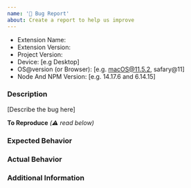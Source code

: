 ```yaml
---
name: '🐞 Bug Report'
about: Create a report to help us improve
---
```


<!--
  🚨 Your issue will be CLOSED if:
   - This template is removed
   - Parts of this template are removed
-->

- Extension Name: <!-- the plugin(s) this issue is about -->
- Extension Version:
- Project Version:
- Device: [e.g Desktop] <!-- choose one of Desktop or Smartphone -->
- OS@version (or Browser): [e.g. macOS@11.5.2, safary@11]
- Node And NPM Version: [e.g. 14.17.6 and 6.14.15]

### Description

[Describe the bug here]

**To Reproduce** _(⚠️ read below)_

<!--
  🚨 We WILL CLOSED invalid issues! Please provide one by:
  1. Using online IDE such as [Codepen](https://codepen.io/), [REPL.it](https://replit.com/), [CodeSandbox](https://codesandbox.io/)
  2. Provide a minimal repository link (Read https://stackoverflow.com/help/minimal-reproducible-example for reference).
      Please use NPM for installing dependencies!
  3. Use other methods for minor issues, which you find easy to access such as screenshots or video links.

  ⚠️&nbsp; We don't accept ZIP files or anything like that.
-->

### Expected Behavior

### Actual Behavior

### Additional Information

<!--
  Most issues can be expressed or demonstrated through the online IDE or a repository.
  However, the situation may arise where some small code snippets also need to
  be provided. In that situation, please add your code below using
  Fenced Code Blocks (https://help.github.com/articles/creating-and-highlighting-code-blocks/).
-->
